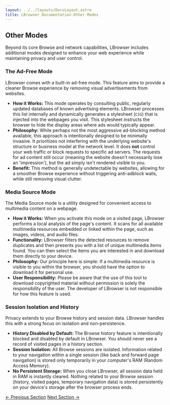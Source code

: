 ```yaml
---
layout: ../../layouts/DocsLayout.astro
title: LBrowser Documentation-Other Modes
---
```

## Other Modes

Beyond its core Browse and network capabilities, LBrowser includes additional modes designed to enhance your web experience while maintaining privacy and user control.

### The Ad-Free Mode

LBrowser comes with a built-in ad-free mode. This feature aims to provide a cleaner Browse experience by removing visual advertisements from websites.

* **How it Works:** This mode operates by consulting public, regularly updated databases of known advertising elements. LBrowser processes this list internally and dynamically generates a stylesheet (`CSS`) that is injected into the webpages you visit. This stylesheet instructs the browser to hide the display areas where ads would typically appear.
* **Philosophy:** While perhaps not the most aggressive ad-blocking method available, this approach is intentionally designed to be minimally invasive. It prioritizes not interfering with the underlying website's structure or business model at the network level. It does **not** control your web traffic or block requests to specific ad servers. The requests for ad content still occur (meaning the website doesn't necessarily lose an 'impression'), but the ad simply isn't rendered visible to you.
* **Benefit:** This method is generally undetectable by websites, allowing for a smoother Browse experience without triggering anti-adblock walls, while still removing visual clutter.

### Media Source Mode

The Media Source mode is a utility designed for convenient access to multimedia content on a webpage.

* **How it Works:** When you activate this mode on a visited page, LBrowser performs a local analysis of the page's content. It scans for all available multimedia resources embedded or linked within the page, such as images, videos, and audio files.
* **Functionality:** LBrowser filters the detected resources to remove duplicates and then presents you with a list of unique multimedia items found. You can then select the items you are interested in and download them directly to your device.
* **Philosophy:** Our principle here is simple: If a multimedia resource is visible to you within the browser, you should have the option to download it for personal use.
* **User Responsibility:** Please be aware that the use of this tool to download copyrighted material without permission is solely the responsibility of the user. The developer of LBrowser is not responsible for how this feature is used.

### Session Isolation and History

Privacy extends to your Browse history and session data. LBrowser handles this with a strong focus on isolation and non-persistence.

* **History Disabled by Default:** The Browse history feature is intentionally blocked and disabled by default in LBrowser. You should never see a record of visited pages in a history section.
* **Session Isolation:** All Browse sessions are isolated. Information related to your navigation within a single session (like back and forward page navigation) is stored only temporarily in your computer's RAM (Random Access Memory).
* **No Persistent Storage:** When you close LBrowser, all session data held in RAM is instantly cleared. Nothing related to your Browse session (history, visited pages, temporary navigation data) is stored persistently on your device's storage after the browser process ends.

<div class="flex justify-between mt-8 pt-4 border-t border-border">
    <a href="/docs/netmodes" class="px-4 py-2 border border-border rounded transition-colors duration-300 hover:bg-primary hover:text-white">← Previous Section</a>
    <a href="/docs/install" class="px-4 py-2 border border-border rounded transition-colors duration-300 hover:bg-primary hover:text-white">Next Section →</a>
</div>